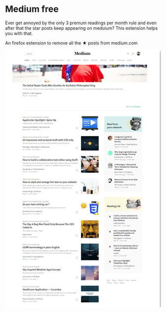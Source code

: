 # Medium free

Ever get annoyed by the only 3 premum readings per month rule and even after that the star posts keep appearing on meduium? This extension helps you with that.

An firefox extension to remove all the ★ posts from medium.com 

![](screenshot.png)